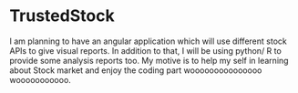 # TrustedStock
I am planning to have an angular application which will use different stock APIs to give visual reports. In addition to that, I will be using python/ R to provide some analysis reports too. My motive is to help my self in learning about Stock market and enjoy the coding part wooooooooooooooo wooooooooooo.
